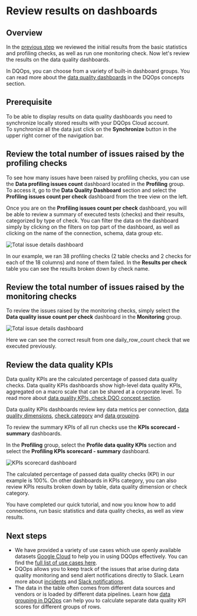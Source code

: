 # Review results on dashboards

## Overview

In the [previous step](../review-results-and-run-monitoring-checks/review-results-and-run-monitoring-checks.md) we reviewed
the initial results from the basic statistics and profiling checks, as well as run one monitoring check. Now let's review
the results on the data quality dashboards. 

In DQOps, you can choose from a variety of built-in dashboard groups.
You can read more about the [data quality dashboards](../../dqo-concepts/data-quality-dashboards/data-quality-dashboards.md)
in the DQOps concepts section.

## Prerequisite

To be able to display results on data quality dashboards you need to synchronize locally stored results with your DQOps Cloud account.  
To synchronize all the data just click on the **Synchronize** button in the upper right corner of the navigation bar.

## Review the total number of issues raised by the profiling checks

To see how many issues have been raised by profiling checks, you can use the **Data profiling issues count** dashboard located in the **Profiling** group.
To access it, go to the **Data Quality Dashboard** section and select the **Profiling issues count per check** dashboard from the tree view on the left.

Once you are on the **Profiling issues count per check** dashboard, you will be able to review a summary of 
executed tests (checks) and their results, categorized by type of check. You can filter the data on the dashboard simply 
by clicking on the filters on top part of the dashboard, as well as clicking on the name of the connection, schema, data group etc.

![Total issue details dashboard](https://dqops.com/docs/images/getting-started/profiling-issues-count-per-check-dashboard.png)

In our example, we ran 38 profiling checks (2 table checks and 2 checks for each of the 18 columns) and none of them failed.
In the **Results per check** table you can see the results broken down by check name.

## Review the total number of issues raised by the monitoring checks

To review the issues raised by the monitoring checks, simply select the **Data quality issue count per check** dashboard
in the **Monitoring** group.

![Total issue details dashboard](https://dqops.com/docs/images/getting-started/monitoring-issue-count-per-check-dashboard.png)

Here we can see the correct result from one daily_row_count check that we executed previously.

## Review the data quality KPIs

Data quality KPIs are the calculated percentage of passed data quality checks.
Data quality KPIs dashboards show high-level data quality KPIs, aggregated on a macro scale that can be shared at a corporate level.
To read more about [data quality KPIs, check DQO concept section](../../dqo-concepts/data-quality-kpis/data-quality-kpis.md).

Data quality KPIs dashboards review key data metrics per connection,
[data quality dimensions](../../dqo-concepts/data-quality-dimensions/data-quality-dimensions.md),
[check category](../../dqo-concepts/checks/index.md#categories-of-checks) and
[data grouping](../../dqo-concepts/data-grouping/data-grouping.md).

To review the summary KPIs of all run checks use the **KPIs scorecard - summary** dashboards.

In the **Profiling** group, select the **Profile data quality KPIs** section and select the
**Profiling KPIs scorecard - summary** dashboard.

![KPIs scorecard dashboard](https://dqops.com/docs/images/getting-started/profiling-kpis-scorecard-dashboard2.png)
    
The calculated percentage of passed data quality checks (KPI) in our example is 100%. On other dashboards in KPIs category,
you can also review KPIs results broken down by table, data quality dimension or check category. 

You have completed our quick tutorial, and now you know how to add connections, run basic statistics and data quality checks, as well as view results.

## Next steps

- We have provided a variety of use cases which use openly available datasets [Google Cloud](https://cloud.google.com/datasets)
  to help you in using DQOps effectively. You can find the [full list of use cases here](../../examples/index.md). 
- DQOps allows you to keep track of the issues that arise during data quality monitoring and 
  send alert notifications directly to Slack. 
  Learn more about [incidents](../../working-with-dqo/managing-data-quality-incidents-with-dqops.md) and 
  [Slack notifications](../../integrations/slack/configuring-slack-notifications.md).
- The data in the table often comes from different data sources and vendors or is loaded by different data pipelines. 
  Learn how [data grouping in DQOps](../../working-with-dqo/set-up-data-grouping/set-up-data-grouping.md)
  can help you to calculate separate data quality KPI scores for different groups of rows.
